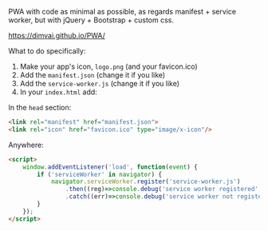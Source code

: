 PWA with code as minimal as possible, as regards manifest + service worker, but with jQuery + Bootstrap + custom css.

https://dimvai.github.io/PWA/

What to do specifically:

1. Make your app's icon, `logo.png` (and your favicon.ico)
2. Add the `manifest.json` (change it if you like)
3. Add the `service-worker.js` (change it if you like)
4. In your `index.html` add:


In the `head` section:
```HTML
<link rel="manifest" href="manifest.json">      
<link rel="icon" href="favicon.ico" type="image/x-icon"/>
```

Anywhere:
```HTML
<script>
    window.addEventListener('load', function(event) {
        if ('serviceWorker' in navigator) {
            navigator.serviceWorker.register('service-worker.js')
                .then((reg)=>console.debug('service worker registered', reg))
                .catch((err)=>console.debug('service worker not registered',err));
        }
    });
</script>
```